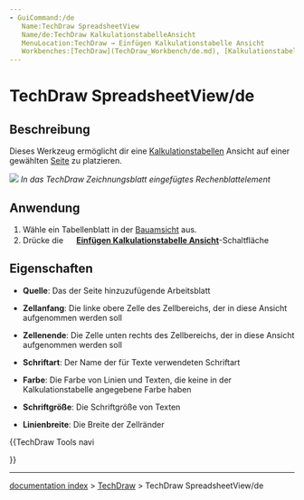 ```yaml
---
- GuiCommand:/de
   Name:TechDraw SpreadsheetView
   Name/de:TechDraw KalkulationstabelleAnsicht
   MenuLocation:TechDraw → Einfügen Kalkulationstabelle Ansicht
   Workbenches:[TechDraw](TechDraw_Workbench/de.md), [Kalkulationstabelle Arbeitsbereich](Spreadsheet_Workbench/de.md)
---
```


# TechDraw SpreadsheetView/de

## Beschreibung

Dieses Werkzeug ermöglicht dir eine [Kalkulationstabellen](Spreadsheet_Workbench/de.md) Ansicht auf einer gewählten [Seite](TechDraw_Workbench/de.md) zu platzieren.

![](images/TechDraw_Spreadsheetview.png ) *In das TechDraw Zeichnungsblatt eingefügtes Rechenblattelement*

## Anwendung

1.  Wähle ein Tabellenblatt in der [Bauamsicht](Tree_view/de.md) aus.
2.  Drücke die **<img src="images/TechDraw_SpreadsheetView.svg" width=16px> [Einfügen Kalkulationstabelle Ansicht](TechDraw_SpreadsheetView/de.md)**-Schaltfläche

## Eigenschaften

-    **Quelle**: Das der Seite hinzuzufügende Arbeitsblatt

-    **Zellanfang**: Die linke obere Zelle des Zellbereichs, der in diese Ansicht aufgenommen werden soll

-    **Zellenende**: Die Zelle unten rechts des Zellbereichs, der in diese Ansicht aufgenommen werden soll

-    **Schriftart**: Der Name der für Texte verwendeten Schriftart

-    **Farbe**: Die Farbe von Linien und Texten, die keine in der Kalkulationstabelle angegebene Farbe haben

-    **Schriftgröße**: Die Schriftgröße von Texten

-    **Linienbreite**: Die Breite der Zellränder





{{TechDraw Tools navi

}}

---
[documentation index](../README.md) > [TechDraw](TechDraw_Workbench.md) > TechDraw SpreadsheetView/de
